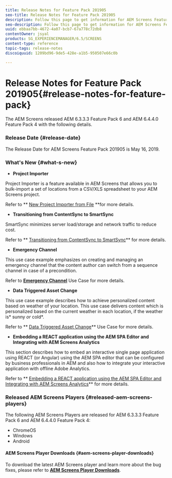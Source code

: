 ```yaml
---
title: Release Notes for Feature Pack 201905
seo-title: Release Notes for Feature Pack 201905
description: Follow this page to get information for AEM Screens Feature Pack 201905 released on May 16, 2019.
seo-description: Follow this page to get information for AEM Screens Feature Pack 201905 released on May 16, 2019.
uuid: ebbaa7bb-4672-4a07-bcb7-67a778c72db8
contentOwner: jsyal
products: SG_EXPERIENCEMANAGER/6.5/SCREENS
content-type: reference
topic-tags: release-notes
discoiquuid: 1209bd96-9de5-428e-a1b5-950507e66c0b

---
```


# Release Notes for Feature Pack 201905{#release-notes-for-feature-pack}

The AEM Screens released AEM 6.3.3.3 Feature Pack 6 and AEM 6.4.4.0 Feature Pack 4 with the following details.

### Release Date {#release-date}

The Release Date for AEM Screens Feature Pack 201905 is May 16, 2019.

### What's New {#what-s-new}

* **Project Importer**

Project Importer is a feature available in AEM Screens that allows you to bulk-import a set of locations from a CSV/XLS spreadsheet to your AEM Screens project.

Refer to ** [New Project Importer from File](../../screens/using/project-importer.md) **for more details.

* **Transitioning from ContentSync to SmartSync**

SmartSync minimizes server load/storage and network traffic to reduce cost.

Refer to ** [Transitioning from ContentSync to SmartSync](../../screens/using/smartsync.md)** for more details.

* **Emergency Channel**

This use case example emphasizes on creating and managing an emergency channel that the content author can switch from a sequence channel in case of a precondition.

Refer to [**Emergency Channel**](../../screens/using/emergency-channel.md) Use Case for more details.

* **Data Triggered Asset Change**

This use case example describes how to achieve personalized content based on weather of your location. This use case delivers content which is personalized based on the current weather in each location, if the weather is* sunny *or* cold*. 

Refer to ** [Data Triggered Asset Change](../../screens/using/data-triggered-asset-change.md)** Use Case for more details.

* **Embedding a REACT application using the AEM SPA Editor and Integrating with AEM Screens Analytics**

This section describes how to embed an interactive single page application using REACT (or Angular) using the AEM SPA editor that can be configured by business professionals in AEM and also how to integrate your interactive application with offline Adobe Analytics. 

Refer to ** [Embedding a REACT application using the AEM SPA Editor and Integrating with AEM Screens Analytics](../../screens/using/embedding-react-app.md)** for more details. 

### Released AEM Screens Players  {#released-aem-screens-players}

The following AEM Screens Players are released for AEM 6.3.3.3 Feature Pack 6 and AEM 6.4.4.0 Feature Pack 4:

* ChromeOS
* Windows
* Android

#### AEM Screens Player Downloads  {#aem-screens-player-downloads}

To download the latest AEM Screens player and learn more about the bug fixes, please refer to [**AEM Screens Player Downloads**](https://download.macromedia.com/screens/).
